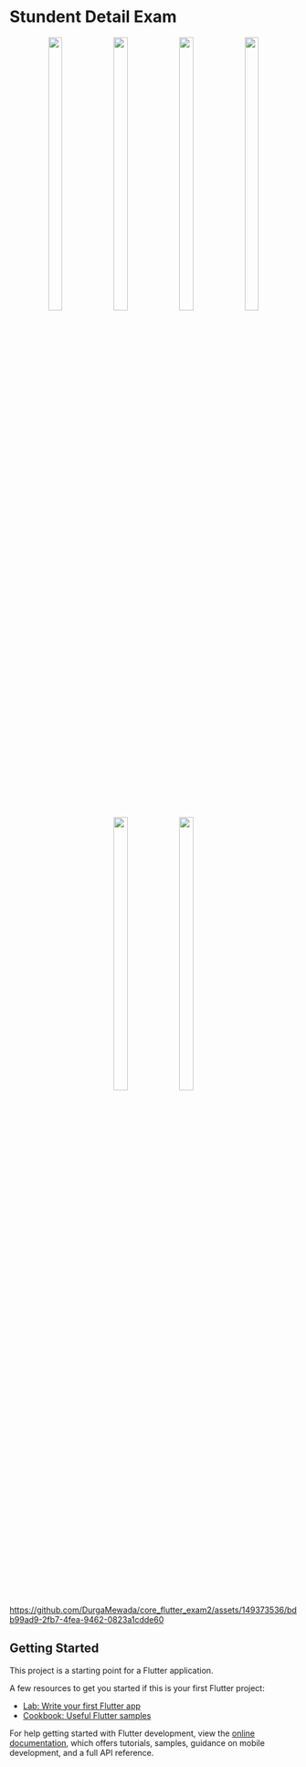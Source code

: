 # Stundent Detail Exam
<p align="center">
   <img src = "https://github.com/DurgaMewada/core_flutter_exam2/assets/149373536/aa4a2d4a-f85e-45ce-a8f1-810fd5ec9a5b" width=22% height=35%  >
   <img src = "https://github.com/DurgaMewada/core_flutter_exam2/assets/149373536/c8aa3f12-d986-49ee-88d2-f370714a97dd"  width=22% height=35% >
   <img src = "https://github.com/DurgaMewada/core_flutter_exam2/assets/149373536/17c4608f-c7c9-477e-aa2e-e48c3a3a0a03" width=22% height=35%  >
   <img src = "https://github.com/DurgaMewada/core_flutter_exam2/assets/149373536/5fbcc2a5-cfd6-41a1-a9cc-84e9658f1db7" width=22% height=35%  >
   <img src = "https://github.com/DurgaMewada/core_flutter_exam2/assets/149373536/ba0818f9-9ff7-42ab-a2d7-13065f53d1ee"  width=22% height=35% >
    <img src = "https://github.com/DurgaMewada/core_flutter_exam2/assets/149373536/5aef163e-52ca-4104-a726-fedae6ca8844"  width=22% height=35% >



https://github.com/DurgaMewada/core_flutter_exam2/assets/149373536/bdb99ad9-2fb7-4fea-9462-0823a1cdde60





## Getting Started

This project is a starting point for a Flutter application.

A few resources to get you started if this is your first Flutter project:

- [Lab: Write your first Flutter app](https://docs.flutter.dev/get-started/codelab)
- [Cookbook: Useful Flutter samples](https://docs.flutter.dev/cookbook)

For help getting started with Flutter development, view the
[online documentation](https://docs.flutter.dev/), which offers tutorials,
samples, guidance on mobile development, and a full API reference.
